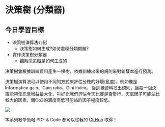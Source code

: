 # 決策樹 (分類器)

## 今日學習目標
- 決策樹演算法介紹
    - 決策樹如何生成?如何處理分類問題?
- 實作決策樹分類器
    - 觀察決策樹是如何生成的

決策樹會根據訓練資料產生一棵樹，依據訓練出來的規則來對新樣本進行預測。


決策樹演算法可以使用不同的方式來評估分枝的好壞(亂度)，例如像是Information gain、Gain ratio、Gini index。
從訓練資料找出規則，讓每一個決策能夠使訊息增益最大化，叫好比我們評估今天比賽是否舉行，天氣因子可能站比較大的因素，而Co2的濃度高低可能站的因子程度較低。

![](https://i.imgur.com/LoX8eZZ.png)


本系列教學簡報 PDF & Code 都可以從我的 [GitHub](https://github.com/andy6804tw/2020-12th-ironman) 取得！
